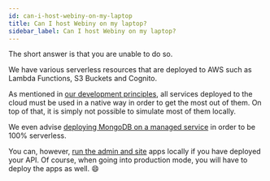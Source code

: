 ```yaml
---
id: can-i-host-webiny-on-my-laptop
title: Can I host Webiny on my laptop?
sidebar_label: Can I host Webiny on my laptop?
---
```


The short answer is that you are unable to do so.

We have various serverless resources that are deployed to AWS such as Lambda Functions, S3 Buckets and Cognito.

As mentioned in [our development principles](/docs/get-started/development-principles/#cloud-native-development), all services deployed to the cloud must be used in a native way in order to get the most out of them. On top of that, it is simply not possible to simulate most of them locally.

We even advise [deploying MongoDB on a managed service](/docs/faq/how-is-webiny-serverless#webiny-uses-mongodb-that-is-not-serverless) in order to be 100% serverless.

You can, however, [run the admin and site](/docs/get-started/quick-start#2-start-admin-app) apps locally if you have deployed your API. Of course, when going into production mode, you will have to deploy the apps as well. 😄
